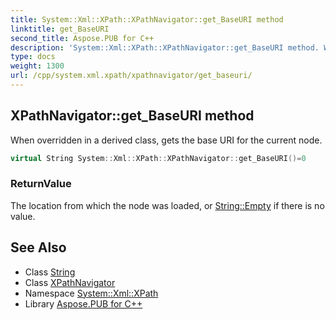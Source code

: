 ```yaml
---
title: System::Xml::XPath::XPathNavigator::get_BaseURI method
linktitle: get_BaseURI
second_title: Aspose.PUB for C++
description: 'System::Xml::XPath::XPathNavigator::get_BaseURI method. When overridden in a derived class, gets the base URI for the current node in C++.'
type: docs
weight: 1300
url: /cpp/system.xml.xpath/xpathnavigator/get_baseuri/
---
```

## XPathNavigator::get_BaseURI method


When overridden in a derived class, gets the base URI for the current node.

```cpp
virtual String System::Xml::XPath::XPathNavigator::get_BaseURI()=0
```


### ReturnValue

The location from which the node was loaded, or [String::Empty](../../../system/string/empty/) if there is no value.

## See Also

* Class [String](../../../system/string/)
* Class [XPathNavigator](../)
* Namespace [System::Xml::XPath](../../)
* Library [Aspose.PUB for C++](../../../)
